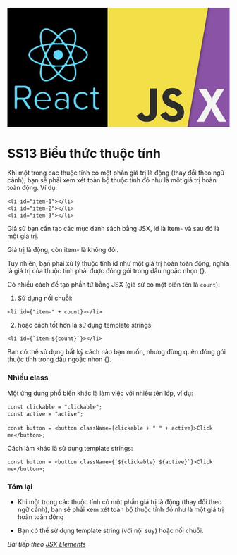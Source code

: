 ![Create-HTML-1](images/jsx.jpg) 

# SS13 Biểu thức thuộc tính

Khi một trong các thuộc tính có một phần giá trị là động (thay đổi theo ngữ cảnh), bạn sẽ phải xem xét toàn bộ thuộc tính đó như là một giá trị hoàn toàn động. Ví dụ:

```
<li id="item-1"></li>
<li id="item-2"></li>
<li id="item-3"></li>
```

Giả sử bạn cần tạo các mục danh sách bằng JSX, id là item- và sau đó là một giá trị.

Giá trị là động, còn item- là không đổi.

Tuy nhiên, bạn phải xử lý thuộc tính id như một giá trị hoàn toàn động, nghĩa là giá trị của thuộc tính phải được đóng gói trong dấu ngoặc nhọn {}.

Có nhiều cách để tạo phần tử bằng JSX (giả sử có một biến tên là `count`):

1. Sử dụng nối chuỗi:

```
<li id={"item-" + count}></li>
```

2. hoặc cách tốt hơn là sử dụng template strings:

```
<li id={`item-${count}`}></li>
```

Bạn có thể sử dụng bất kỳ cách nào bạn muốn, nhưng đừng quên đóng gói thuộc tính trong dấu ngoặc nhọn {}.

### Nhiều class

Một ứng dụng phổ biến khác là làm việc với nhiều tên lớp, ví dụ:

```
const clickable = "clickable";
const active = "active";

const button = <button className={clickable + " " + active}>Click me</button>;
```

Cách làm khác là sử dụng template strings:

```
const button = <button className={`${clickable} ${active}`}>Click me</button>;
```

### Tóm lại

- Khi một trong các thuộc tính có một phần giá trị là động (thay đổi theo ngữ cảnh), bạn sẽ phải xem xét toàn bộ thuộc tính đó như là một giá trị hoàn toàn động

- Bạn có thể sử dụng template string (với nội suy) hoặc nối chuỗi.

*Bài tiếp theo [JSX Elements](/lesson/session/session_14_jsx_elements.md)*
